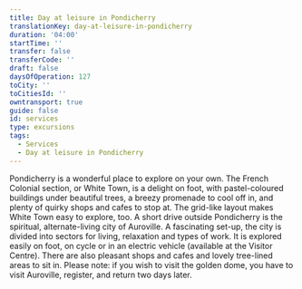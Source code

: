 ```yaml
---
title: Day at leisure in Pondicherry
translationKey: day-at-leisure-in-pondicherry
duration: '04:00'
startTime: ''
transfer: false
transferCode: ''
draft: false
daysOfOperation: 127
toCity: ''
toCitiesId: ''
owntransport: true
guide: false
id: services
type: excursions
tags:
  - Services
  - Day at leisure in Pondicherry
---
```

Pondicherry is a wonderful place to explore on your own. The French Colonial section, or White Town, is a delight on foot, with pastel-coloured buildings under beautiful trees, a breezy promenade to cool off in, and plenty of quirky shops and cafes to stop at. The grid-like layout makes White Town easy to explore, too.    A short drive outside Pondicherry is the spiritual, alternate-living city of Auroville. A fascinating set-up, the city is divided into sectors for living, relaxation and types of work. It is explored easily on foot, on cycle or in an electric vehicle (available at the Visitor Centre). There are also pleasant shops and cafes and lovely tree-lined areas to sit in. Please note: if you wish to visit the golden dome, you have to visit Auroville, register, and return two days later.